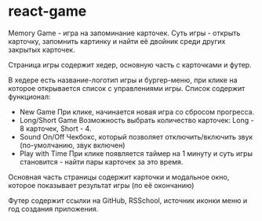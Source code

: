 # react-game

Memory Game - игра на запоминание карточек.
Суть игры - открыть карточку, запомнить картинку и найти её двойник среди других закрытых карточек.

Страница игры содержит хедер, основную часть с карточками и футер.

В хедере есть название-логотип игры и бургер-меню, при клике на которое открывается список с управлениями игры.
Список содержит функционал:
 - New Game
 При клике, начинается новая игра со сбросом прогресса.
 - Long/Short Game
 Возможность выбрать количество карточек: Long - 8 карточек, Short - 4.
 - Sound On/Off
 Чекбокс, который позволяет отключить/включить звук (по-умолчанию, звук включен)
 - Play with Time
 При клике появляется таймер на 1 минуту и суть игры становится - найти пары карточек за это время.
 
 Основная часть страницы содержит карточки и модальное окно, которое показывает результат игры (по её окончанию)
 
 Футер содержит ссылки на GitHub, RSSchool, источник иконки меню и год создания приложения.
